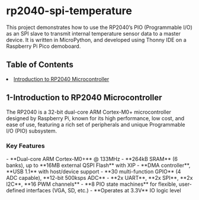 # rp2040-spi-temperature
This project demonstrates how to use the RP2040’s PIO (Programmable I/O) as an SPI slave to transmit internal temperature sensor data to a master device. It is written in MicroPython, and developed using Thonny IDE on a Raspberry Pi Pico demoboard.
<h2>Table of Contents</h2>
  <li><a href="#introduction">Introduction to RP2040 Microcontroller</a></li>
<h2>1-Introduction to RP2040 Microcontroller</h2>
The RP2040 is a 32-bit dual-core ARM Cortex-M0+ microcontroller designed by Raspberry Pi, known for its high performance, low cost, and ease of use, featuring a rich set of peripherals and unique Programmable I/O (PIO) subsystem. 
<h3>Key Features</h3>
- **Dual-core ARM Cortex-M0+** @ 133MHz  
- **264kB SRAM** (6 banks), up to **16MB external QSPI Flash** with XIP  
- **DMA controller**, **USB 1.1** with host/device support  
- **30 multi-function GPIO** (4 ADC capable), **12-bit 500ksps ADC**  
- **2x UART**, **2x SPI**, **2x I2C**, **16 PWM channels**  
- **8 PIO state machines** for flexible, user-defined interfaces (VGA, SD, etc.)  
- **Operates at 3.3V** IO logic level


